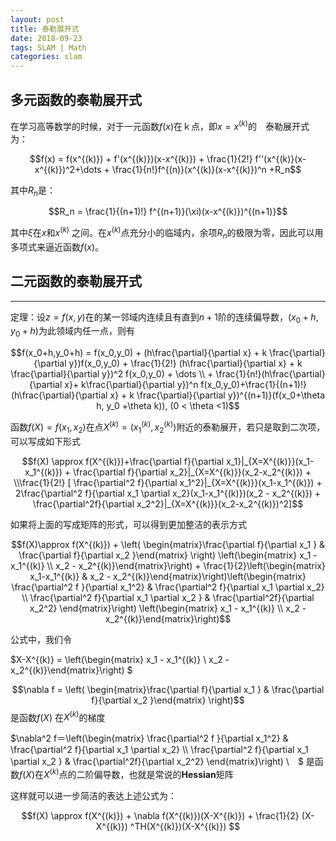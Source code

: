 ```yaml
---
layout: post
title: 泰勒展开式
date: 2018-09-23
tags: SLAM | Math
categories: slam
---
```




## 多元函数的泰勒展开式

在学习高等数学的时候，对于一元函数$f(x)$在ｋ点，即$x=x^{(k)}$的　泰勒展开式为：

$$f(x) = f(x^{(k)}) + f'(x^{(k)})(x-x^{(k)}) + \frac{1}{2!} f''(x^{(k)}(x-x^{(k)})^2+\dots + \frac{1}{n!}f^{(n)}(x^{(k)}(x-x^{(k)})^n +R_n$$

其中$R_n$是：

$$R_n = \frac{1}{(n+1)!} f^{(n+1)}(\xi)(x-x^{(k)})^{(n+1)}$$

其中$\xi$在$x$和$x^{(k)}$ 之间。在$x^{(k)}$点充分小的临域内，余项$R_n$的极限为零，因此可以用多项式来逼近函数$f(x)$。



## 二元函数的泰勒展开式

------

定理：设$z=f(x,y)$在的某一邻域内连续且有直到$n+1$阶的连续偏导数，$(x_0+h,y_0+h)$为此领域内任一点，则有

$$f(x_0+h,y_0+h) = f(x_0,y_0) + (h\frac{\partial}{\partial x} + k \frac{\partial}{\partial y})f(x_0,y_0) + \frac{1}{2!} (h\frac{\partial}{\partial x} + k \frac{\partial}{\partial y})^2 f(x_0,y_0) + \dots \\ + \frac{1}{n!}(h\frac{\partial}{\partial x}+ k\frac{\partial}{\partial y})^n f(x_0,y_0)+\frac{1}{(n+1)!}(h\frac{\partial}{\partial x} + k \frac{\partial}{\partial y})^{(n+1)}(f(x_0+\theta h, y_0 +\theta k)), (0 < \theta <1)$$

函数$f(X) = f(x_1,x_2)$在点$X^{(k)} = (x_1^{(k)},x_2^{(k)})$附近的泰勒展开，若只是取到二次项，可以写成如下形式

$$f(X) \approx f(X^{(k)})+\frac{\partial f}{\partial x_1}|_{X=X^{(k)}}(x_1-x_1^{(k)}) + \frac{\partial f}{\partial x_2}|_{X=X^{(k)}}(x_2-x_2^{(k)}) + \\\frac{1}{2!} [ \frac{\partial^2 f}{\partial x_1^2}|_{X=X^{(k)}}(x_1-x_1^{(k)}) + 2\frac{\partial^2 f}{\partial x_1 \partial x_2}(x_1-x_1^{(k)})(x_2 - x_2^{(k)}) + \frac{\partial^2f}{\partial x_2^2}|_{X=X^{(k)}}(x_2-x_2^{(k)})^2]$$

如果将上面的写成矩阵的形式，可以得到更加整洁的表示方式

$$f(X)\approx f(X^{(k)}) + \left( \begin{matrix}\frac{\partial f}{\partial x_1 } & \frac{\partial f}{\partial x_2 }\end{matrix} \right) \left(\begin{matrix} x_1  - x_1^{(k)} \\ x_2 - x_2^{(k)}\end{matrix}\right) + \frac{1}{2}\left(\begin{matrix} x_1-x_1^{(k)} & x_2 - x_2^{(k)}\end{matrix}\right)\left(\begin{matrix} \frac{\partial^2 f }{\partial x_1^2} & \frac{\partial^2 f}{\partial x_1 \partial x_2} \\ \frac{\partial^2 f}{\partial x_1 \partial x_2 } &  \frac{\partial^2f}{\partial x_2^2} \end{matrix}\right) \left(\begin{matrix} x_1 - x_1^{(k)} \\ x_2 - x_2^{(k)}\end{matrix}\right)$$

公式中，我们令

$X-X^{(k)} = \left(\begin{matrix} x_1  - x_1^{(k)} \\ x_2 - x_2^{(k)}\end{matrix}\right) $

$$\nabla f = \left( \begin{matrix}\frac{\partial f}{\partial x_1 } & \frac{\partial f}{\partial x_2 }\end{matrix} \right)$$ 是函数$f(X)$ 在$X^{(k)}$的梯度

$\nabla^2 f＝\left(\begin{matrix} \frac{\partial^2 f }{\partial x_1^2} & \frac{\partial^2 f}{\partial x_1 \partial x_2} \\ \frac{\partial^2 f}{\partial x_1 \partial x_2 } &  \frac{\partial^2f}{\partial x_2^2} \end{matrix}\right) \　$ 是函数$f(X)$在$X^{(k)}$点的二阶偏导数，也就是常说的**Hessian**矩阵

这样就可以进一步简洁的表达上述公式为：

$$f(X) \approx f(X^{(k)}) + \nabla f(X^{(k)})(X-X^{(k)}) + \frac{1}{2} (X-X^{(k)}) ^TH(X^{(k)})(X-X^{(k)}) $$